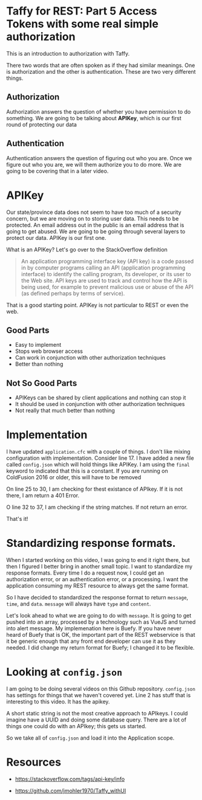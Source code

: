 # Taffy for REST: Part 5 Access Tokens with some real simple authorization

This is an introduction to authorization with Taffy.

There two words that are often spoken as if they had similar meanings. One is authorization and the other is authentication. These are two very different things.

## Authorization

Authorization answers the question of whether you have permission to do something. We are going to be talking about **APIKey**, which is our first round of protecting our data

## Authentication

Authentication answers the question of figuring out who you are. Once we figure out who you are, we will them authorize you to do more. We are going to be covering that in a later video.

# APIKey

Our state/province data does not seem to have too much of a security concern, but we are moving on to storing user data. This needs to be protected. An email address out in the public is an email address that is going to get abused. We are going to be going through several layers to protect our data. APIKey is our first one.

What is an APIKey? Let's go over to the StackOverflow definition

> An application programming interface key (API key) is a code passed in by computer programs calling an API (application programming interface) to identify the calling program, its developer, or its user to the Web site. API keys are used to track and control how the API is being used, for example to prevent malicious use or abuse of the API (as defined perhaps by terms of service).

That is a good starting point. APIKey is not particular to REST or even the web.


## Good Parts

- Easy to implement
- Stops web browser access
- Can work in conjunction with other authorization techniques
- Better than nothing


## Not So Good Parts

- APIKeys can be shared by client applications and nothing can stop it
- It should be used in conjunction with other authorization techniques
- Not really that much better than nothing

# Implementation

I have updated `application.cfc` with a couple of things. I don't like mixing configuration with implementation. Consider line 17. I have added a new file called `config.json` which will hold things like APIKey. I am using the `final` keyword to indicated that this is a constant. If you are running on ColdFusion 2016 or older, this will have to be removed

On line 25 to 30, I am checking for thest existance of APIkey. If it is not there, I am return a 401 Error.

O line 32 to 37, I am checking if the string matches. If not return an error.

That's it!

# Standardizing response formats.

When I started working on this video, I was going to end it right there, but then I figured I better bring in another small topic. I want to standardize my response formats. Every time I do a request now, I could get an authorization error, or an authentication error, or a processing. I want the application consuming my REST resource to always get the same format.

So I have decided to standardized the response format to return `message`, `time`, and `data`. `message` will always have `type` and `content`.

Let's look ahead to what we are going to do with `message`. It is going to get pushed into an array, processed by a technology such as VueJS and turned into alert message. My implemenation here is Buefy. If you have never heard of Buefy that is OK, the important part of the REST webservice is that it be generic enough that any front end developer can use it as they needed. I did change my return format for Buefy; I changed it to be flexible.


# Looking at `config.json`

I am going to be doing several videos on this Github repository. `config.json` has settings for things that we haven't covered yet. Line 2 has stuff that is interesting to this video. It has the apikey. 

A short static string is not the most creative approach to APIkeys. I could imagine have a UUID and doing some database query. There are a lot of things one could do with an APIkey; this gets us started.

So we take all of `config.json` and load it into the Application scope.


# Resources

- https://stackoverflow.com/tags/api-key/info

- https://github.com/jmohler1970/Taffy_withUI
